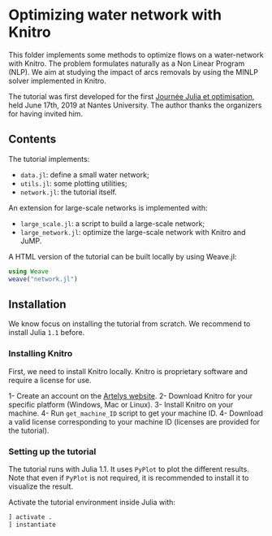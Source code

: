 # Optimizing water network with Knitro

This folder implements some methods to optimize flows on a water-network
with Knitro. The problem formulates naturally as a Non Linear Program (NLP).
We aim at studying the impact of arcs removals by using the MINLP solver
implemented in Knitro.

The tutorial was first developed for the first
[Journée Julia et optimisation](https://julialang.univ-nantes.fr/journee-julia-et-optimisation/),
held June 17th, 2019 at Nantes University. The author thanks the organizers
for having invited him.


## Contents

The tutorial implements:

- `data.jl`: define a small water network;
- `utils.jl`: some plotting utilities;
- `network.jl`: the tutorial itself.

An extension for large-scale networks is implemented with:
- `large_scale.jl`: a script to build a large-scale network;
- `large_network.jl`: optimize the large-scale network with Knitro and JuMP.

A HTML version of the tutorial can be built locally by using Weave.jl:

```julia
using Weave
weave("network.jl")

```

## Installation

We know focus on installing the tutorial from scratch. We recommend
to install Julia `1.1` before.


### Installing Knitro

First, we need to install Knitro locally. Knitro is proprietary software
and require a license for use.

1- Create an account on the [Artelys website](https://www.artelys.com/fr/espace-client/).
2- Download Knitro for your specific platform (Windows, Mac or Linux).
3- Install Knitro on your machine.
4- Run `get_machine_ID` script to get your machine ID.
4- Download a valid license corresponding to your machine ID (licenses are provided for the tutorial).

### Setting up the tutorial

The tutorial runs with Julia 1.1. It uses `PyPlot` to plot the different
results. Note that even if `PyPlot` is not required, it is recommended
to install it to visualize the result.

Activate the tutorial environment inside Julia with:

```julia
] activate .
] instantiate

```

